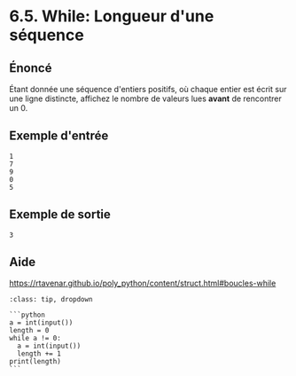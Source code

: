 # 6.5. While: Longueur d'une séquence

## **Énoncé**

Étant donnée une séquence d'entiers positifs, où chaque entier est écrit sur une ligne distincte, affichez le nombre de valeurs lues **avant** de rencontrer un 0.

## **Exemple d'entrée**

```
1
7
9
0
5
```

## **Exemple de sortie**

```
3
```

## Aide

https://rtavenar.github.io/poly_python/content/struct.html#boucles-while

<div id="pad"></div>
            <script>Pythonpad('pad', {'title': 'Testez votre solution ici', 'src': '# Read an integer:\n# a = int(input())\n# Print a value:\n# print(a)\n'})</script>


````{admonition} Cliquez ici pour voir la solution
:class: tip, dropdown

```python
a = int(input())
length = 0
while a != 0:
  a = int(input())
  length += 1
print(length)
```
````
